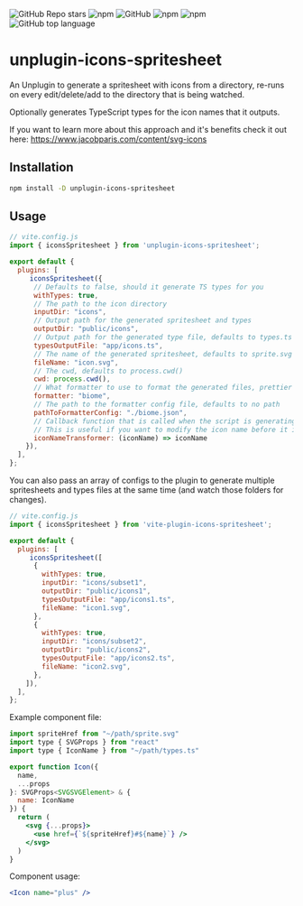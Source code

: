 ![GitHub Repo stars](https://img.shields.io/github/stars/forge42dev/vite-plugin-icons-spritesheet?style=social)
![npm](https://img.shields.io/npm/v/vite-plugin-icons-spritesheet?style=plastic)
![GitHub](https://img.shields.io/github/license/forge42dev/vite-plugin-icons-spritesheet?style=plastic)
![npm](https://img.shields.io/npm/dy/vite-plugin-icons-spritesheet?style=plastic) 
![npm](https://img.shields.io/npm/dw/vite-plugin-icons-spritesheet?style=plastic) 
![GitHub top language](https://img.shields.io/github/languages/top/forge42dev/vite-plugin-icons-spritesheet?style=plastic) 

# unplugin-icons-spritesheet
An Unplugin to generate a spritesheet with icons from a directory, re-runs on every edit/delete/add to the directory that is being watched.

Optionally generates TypeScript types for the icon names that it outputs.

If you want to learn more about this approach and it's benefits 
check it out here:
https://www.jacobparis.com/content/svg-icons

## Installation
```bash
npm install -D unplugin-icons-spritesheet
```

## Usage
```javascript
// vite.config.js
import { iconsSpritesheet } from 'unplugin-icons-spritesheet';

export default {
  plugins: [
     iconsSpritesheet({
      // Defaults to false, should it generate TS types for you
      withTypes: true,
      // The path to the icon directory
      inputDir: "icons",
      // Output path for the generated spritesheet and types
      outputDir: "public/icons",
      // Output path for the generated type file, defaults to types.ts in outputDir
      typesOutputFile: "app/icons.ts",
      // The name of the generated spritesheet, defaults to sprite.svg
      fileName: "icon.svg",
      // The cwd, defaults to process.cwd()
      cwd: process.cwd(),
      // What formatter to use to format the generated files, prettier or biome, defaults to no formatter
      formatter: "biome",
      // The path to the formatter config file, defaults to no path
      pathToFormatterConfig: "./biome.json",
      // Callback function that is called when the script is generating the icon name
      // This is useful if you want to modify the icon name before it is written to the file
      iconNameTransformer: (iconName) => iconName
    }),
  ],
};
```

You can also pass an array of configs to the plugin to generate multiple spritesheets and types files at the same time (and watch those folders for changes).
```javascript
// vite.config.js
import { iconsSpritesheet } from 'vite-plugin-icons-spritesheet';

export default {
  plugins: [
     iconsSpritesheet([
      { 
        withTypes: true, 
        inputDir: "icons/subset1", 
        outputDir: "public/icons1", 
        typesOutputFile: "app/icons1.ts", 
        fileName: "icon1.svg", 
      },
      { 
        withTypes: true, 
        inputDir: "icons/subset2",
        outputDir: "public/icons2", 
        typesOutputFile: "app/icons2.ts", 
        fileName: "icon2.svg", 
      },
    ]),
  ],
};
```


Example component file:

```jsx
import spriteHref from "~/path/sprite.svg"
import type { SVGProps } from "react"
import type { IconName } from "~/path/types.ts"

export function Icon({
  name,
  ...props
}: SVGProps<SVGSVGElement> & {
  name: IconName
}) {
  return (
    <svg {...props}>
      <use href={`${spriteHref}#${name}`} />
    </svg>
  )
}
```

Component usage:

```jsx
<Icon name="plus" />
```